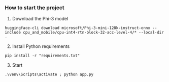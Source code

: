 ### How to start the project
1. Download the Phi-3 model
```shel
huggingface-cli download microsoft/Phi-3-mini-128k-instruct-onnx --include cpu_and_mobile/cpu-int4-rtn-block-32-acc-level-4/* --local-dir .
```
2. Install Python requirements
```shel
pip install -r "requirements.txt"
```

3. Start
```shell
.\venv\Scripts\activate ; python app.py 
```